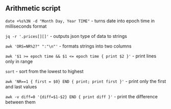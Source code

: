 ## Arithmetic script

`date +%s%3N -d "Month Day, Year TIME"` - turns date into epoch time in milliseconds format

`jq -r '.prices[][]'` - outputs json type of data to strings

`awk 'ORS=NR%2?" ":"\n"'` - formats strings into two columns

`awk '$1 >= epoch time && $1 <= epoch time { print $2 }'` - print lines only in range

`sort` - sort from the lowest to highest

`awk 'NR==1 { first = $0} END { print; print first }'` - print only the first and last values

`awk -v diff=0 '{diff=$1-$2} END { print diff }'` - print the difference between them
